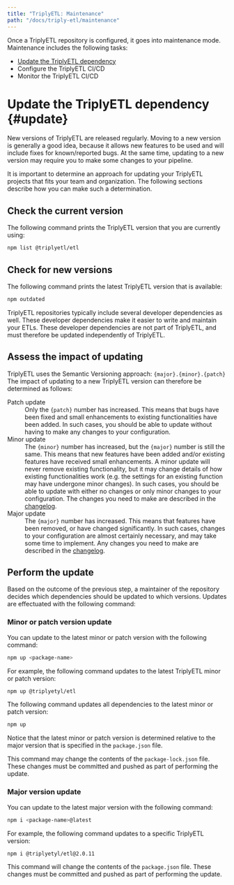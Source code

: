 ```yaml
---
title: "TriplyETL: Maintenance"
path: "/docs/triply-etl/maintenance"
---
```


Once a TriplyETL repository is configured, it goes into maintenance mode. Maintenance includes the following tasks:

- [Update the TriplyETL dependency](#update)
- Configure the TriplyETL CI/CD
- Monitor the TriplyETL CI/CD



# Update the TriplyETL dependency {#update}

New versions of TriplyETL are released regularly. Moving to a new version is generally a good idea, because it allows new features to be used and will include fixes for known/reported bugs. At the same time, updating to a new version may require you to make some changes to your pipeline.

It is important to determine an approach for updating your TriplyETL projects that fits your team and organization. The following sections describe how you can make such a determination.

## Check the current version

The following command prints the TriplyETL version that you are currently using:

```sh
npm list @triplyetl/etl
```

## Check for new versions

The following command prints the latest TriplyETL version that is available:

```sh
npm outdated
```

TriplyETL repositories typically include several developer dependencies as well. These developer dependencies make it easier to write and maintain your ETLs. These developer dependencies are not part of TriplyETL, and must therefore be updated independently of TriplyETL.

## Assess the impact of updating

TriplyETL uses the Semantic Versioning approach: `{major}.{minor}.{patch}` The impact of updating to a new TriplyETL version can therefore be determined as follows:

<dl>
  <dt>Patch update</dt>
  <dd>Only the <code>{patch}</code> number has increased. This means that bugs have been fixed and small enhancements to existing functionalities have been added. In such cases, you should be able to update without having to make any changes to your configuration.</dd>
  <dt>Minor update</dt>
  <dd>The <code>{minor}</code> number has increased, but the <code>{major}</code> number is still the same. This means that new features have been added and/or existing features have received small enhancements. A minor update will never remove existing functionality, but it may change details of how existing functionalities work (e.g. the settings for an existing function may have undergone minor changes). In such cases, you should be able to update with either no changes or only minor changes to your configuration. The changes you need to make are described in the <a href="/docs/triply-etl/changelog" target="_blank">changelog</a>.</dd>
  <dt>Major update</dt>
  <dd>The <code>{major}</code> number has increased. This means that features have been removed, or have changed significantly. In such cases, changes to your configuration are almost certainly necessary, and may take some time to implement. Any changes you need to make are described in the <a href="/docs/triply-etl/changelog" target="_blank">changelog</a>.</dd>
</dl>

## Perform the update

Based on the outcome of the previous step, a maintainer of the repository decides which dependencies should be updated to which versions. Updates are effectuated with the following command:

### Minor or patch version update

You can update to the latest minor or patch version with the following command:

```sh
npm up <package-name>
```

For example, the following command updates to the latest TriplyETL minor or patch version:

```sh
npm up @triplyetyl/etl
```

The following command updates all dependencies to the latest minor or patch version:

```sh
npm up
```

Notice that the latest minor or patch version is determined relative to the major version that is specified in the `package.json` file.

This command may change the contents of the `package-lock.json` file. These changes must be committed and pushed as part of performing the update.

### Major version update

You can update to the latest major version with the following command:

```sh
npm i <package-name>@latest
```

For example, the following command updates to a specific TriplyETL version:

```sh
npm i @triplyetyl/etl@2.0.11
```

This command will change the contents of the `package.json` file. These changes must be committed and pushed as part of performing the update.
